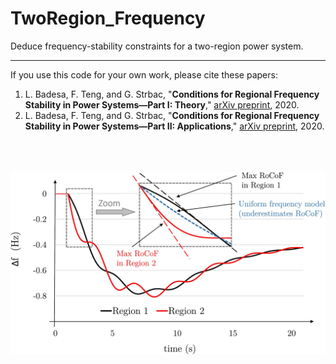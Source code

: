 # TwoRegion_Frequency
Deduce frequency-stability constraints for a two-region power system. 

----

If you use this code for your own work, please cite these papers:
1. L. Badesa, F. Teng, and G. Strbac, "<b>Conditions for Regional Frequency Stability in Power Systems—Part I: Theory</b>," [arXiv preprint](https://arxiv.org/abs/2009.13163), 2020.
2. L. Badesa, F. Teng, and G. Strbac, "<b>Conditions for Regional Frequency Stability in Power Systems—Part II: Applications</b>," [arXiv preprint](https://arxiv.org/abs/2009.13164), 2020.
   <br />
   <br />
   <br />
   <br />

![example1](figs/Multi_area_LatexFont2.jpg)
  
